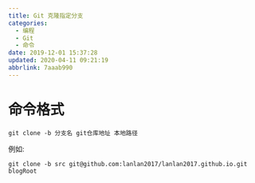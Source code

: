 ```yaml
---
title: Git 克隆指定分支
categories: 
  - 编程
  - Git
  - 命令
date: 2019-12-01 15:37:28
updated: 2020-04-11 09:21:19
abbrlink: 7aaab990
---
```

# 命令格式
```shell
git clone -b 分支名 git仓库地址 本地路径
```
例如:
```shell
git clone -b src git@github.com:lanlan2017/lanlan2017.github.io.git blogRoot
```
